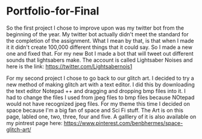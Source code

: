 # Portfolio-for-Final
So the first project I chose to improve upon was my twitter bot from the beginning of the year. My twitter bot actually didn't meet the standard for the completion of the assignment. What I mean by that, is that when I made it it didn't create 100,000 different things that it could say. So I made a new one and fixed that. For my new Bot I made a bot that will tweet out different sounds that lightsabers make. The account is called Lightsaber Noises and here is the link:
https://twitter.com/Lightsabernois1

For my second project I chose to go back to our glitch art. I decided to try a new method of making glitch art with a text editor. I did this by downloading the text editor Notepad ++ and dragging and dropping bmp files into it. I had to change the files I used from jpeg files to bmp files because NOtepad would not have recognized jpeg files. For my theme this time I decided on space because I'm a big fan of space and Sci Fi stuff.
The Art is on this page, labled one, two, three, four and five.
A galllery of it is also available on my pintrest page here:
https://www.pinterest.com/benbhermes/space-glitch-art/

